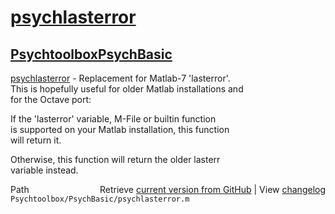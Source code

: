 # [psychlasterror](psychlasterror)
## [Psychtoolbox](Psychtoolbox)[PsychBasic](PsychBasic)

[psychlasterror](psychlasterror) - Replacement for Matlab-7 'lasterror'.  
This is hopefully useful for older Matlab installations and  
for the Octave port:  
  
If the 'lasterror' variable, M-File or builtin function  
is supported on your Matlab installation, this function  
will return it.  
  
Otherwise, this function will return the older lasterr  
variable instead.  




<div class="code_header" style="text-align:right;">
  <span style="float:left;">Path&nbsp;&nbsp;</span> <span class="counter">Retrieve <a href=
  "https://raw.github.com/Psychtoolbox-3/Psychtoolbox-3/beta/Psychtoolbox/PsychBasic/psychlasterror.m">current version from GitHub</a> | View <a href=
  "https://github.com/Psychtoolbox-3/Psychtoolbox-3/commits/beta/Psychtoolbox/PsychBasic/psychlasterror.m">changelog</a></span>
</div>
<div class="code">
  <code>Psychtoolbox/PsychBasic/psychlasterror.m</code>
</div>

